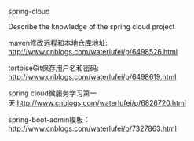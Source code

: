 spring-cloud

Describe the knowledge of the spring cloud project

maven修改远程和本地仓库地址: http://www.cnblogs.com/waterlufei/p/6498526.html

tortoiseGit保存用户名和密码: http://www.cnblogs.com/waterlufei/p/6498619.html

spring cloud微服务学习第一天:http://www.cnblogs.com/waterlufei/p/6826720.html

spring-boot-admin模板：http://www.cnblogs.com/waterlufei/p/7327863.html
